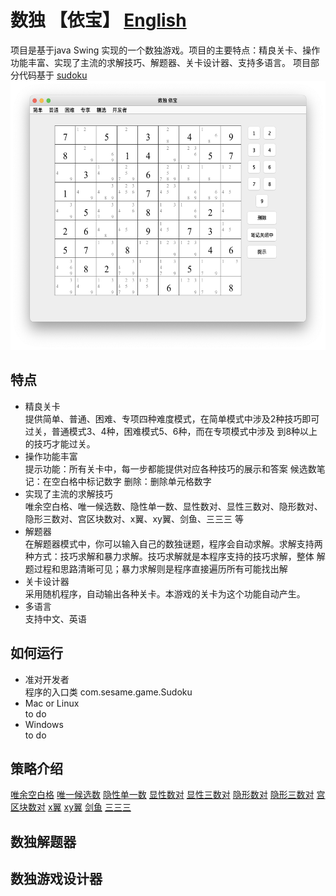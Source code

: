 # 数独 【依宝】                        [English](https://github.com/sesamegu/sudoku) 
项目是基于java Swing 实现的一个数独游戏。项目的主要特点：精良关卡、操作功能丰富、实现了主流的求解技巧、解题器、关卡设计器、支持多语言。
项目部分代码基于  [sudoku](https://github.com/mattnenterprise/Sudoku)
<img src="docs/picture/index_cn.png" width="550" height="430" >
## 特点
* 精良关卡   
   提供简单、普通、困难、专项四种难度模式，在简单模式中涉及2种技巧即可过关，普通模式3、4种，困难模式5、6种，而在专项模式中涉及
   到8种以上的技巧才能过关。
* 操作功能丰富     
   提示功能：所有关卡中，每一步都能提供对应各种技巧的展示和答案
   候选数笔记：在空白格中标记数字
   删除：删除单元格数字
* 实现了主流的求解技巧    
    唯余空白格、唯一候选数、隐性单一数、显性数对、显性三数对、隐形数对、隐形三数对、宫区块数对、x翼、xy翼、剑鱼、三三三 等
* 解题器      
  在解题器模式中，你可以输入自己的数独谜题，程序会自动求解。求解支持两种方式：技巧求解和暴力求解。技巧求解就是本程序支持的技巧求解，整体
  解题过程和思路清晰可见；暴力求解则是程序直接遍历所有可能找出解
* 关卡设计器      
  采用随机程序，自动输出各种关卡。本游戏的关卡为这个功能自动产生。
* 多语言      
   支持中文、英语

## 如何运行 
* 准对开发者     
   程序的入口类 com.sesame.game.Sudoku
* Mac or Linux    
   to do
* Windows    
   to do
## 策略介绍
[唯余空白格](https://github.com/sesamegu/sudoku/blob/main/docs/last_free_cell_CN.md)
[唯一候选数](https://github.com/sesamegu/sudoku/blob/main/docs/last_possible_number_CN.md)
[隐性单一数](https://github.com/sesamegu/sudoku/blob/main/docs/hidden_singles_CN.md)
[显性数对](https://github.com/sesamegu/sudoku/blob/main/docs/obvious_pairs_CN.md)
[显性三数对](https://github.com/sesamegu/sudoku/blob/main/docs/obvious_triples_CN.md)
[隐形数对](https://github.com/sesamegu/sudoku/blob/main/docs/hidden_pairs_CN.md)
[隐形三数对](https://github.com/sesamegu/sudoku/blob/main/docs/hidden_triples_CN.md)
[宫区块数对](https://github.com/sesamegu/sudoku/blob/main/docs/pointing_pairs_CN.md)
[x翼](https://github.com/sesamegu/sudoku/blob/main/docs/x_wing_CN.md)
[xy翼](https://github.com/sesamegu/sudoku/blob/main/docs/xy_wing_CN.md)
[剑鱼](https://github.com/sesamegu/sudoku/blob/main/docs/swordfish_CN.md)
[三三三](https://github.com/sesamegu/sudoku/blob/main/docs/hidden_three_CN.md)

## 数独解题器

## 数独游戏设计器

